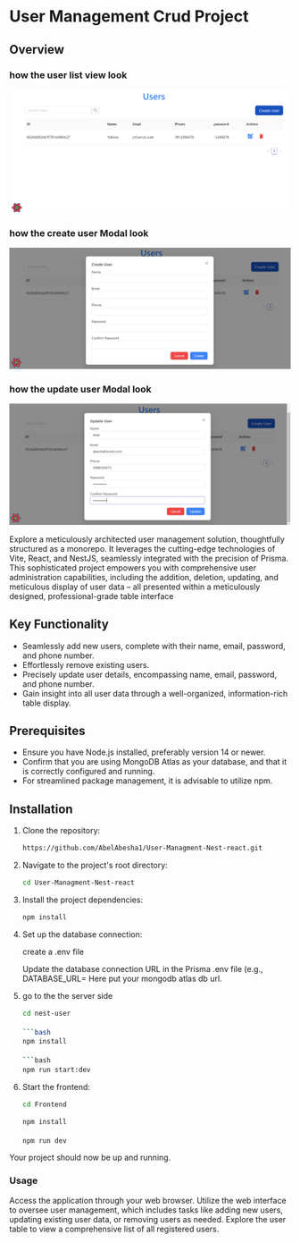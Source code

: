 


# User Management Crud Project

## Overview
  ### how the user list view look
![Alt Text](readmeimages/user1.PNG)

 ### how the create user Modal look
![Alt Text](readmeimages/user2.PNG)

### how the update user Modal look
![Alt Text](readmeimages/user3.PNG)


Explore a meticulously architected user management solution, thoughtfully structured as a monorepo. It leverages the cutting-edge technologies of Vite, React, and NestJS, seamlessly integrated with the precision of Prisma. This sophisticated project empowers you with comprehensive user administration capabilities, including the addition, deletion, updating, and meticulous display of user data – all presented within a meticulously designed, professional-grade table interface


## Key Functionality
- Seamlessly add new users, complete with their name, email, password, and phone number.
- Effortlessly remove existing users.
- Precisely update user details, encompassing name, email, password, and phone number.
- Gain insight into all user data through a well-organized, information-rich table display.

## Prerequisites

- Ensure you have Node.js installed, preferably version 14 or newer.
- Confirm that you are using MongoDB Atlas as your database, and that it is correctly configured and running.
- For streamlined package management, it is advisable to utilize npm.

## Installation

1. Clone the repository:

   ```bash
   https://github.com/AbelAbesha1/User-Managment-Nest-react.git

2. Navigate to the project's root directory:
   
   ```bash
   cd User-Managment-Nest-react

4. Install the project dependencies:

    ```bash
   npm install

4. Set up the database connection:

   create a .env file

   Update the database connection URL in the Prisma .env file (e.g., DATABASE_URL= Here put your mongodb atlas db url.

5. go to the the server side

    ```bash
    cd nest-user

    ```bash
    npm install 

    ```bash
    npm run start:dev

6. Start the frontend:

    ```bash
   cd Frontend
    ``````
   ```bash
   npm install

   npm run dev
Your project should now be up and running.

### Usage

Access the application through your web browser.
Utilize the web interface to oversee user management, which includes tasks like adding new users, updating existing user data, or removing users as needed.
Explore the user table to view a comprehensive list of all registered users.